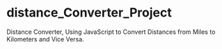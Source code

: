 # distance_Converter_Project
Distance Converter, Using JavaScript to Convert Distances from Miles to Kilometers and Vice Versa.
